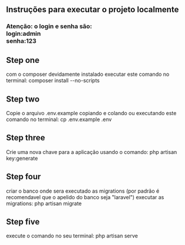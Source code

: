 ## Instruções para executar o projeto localmente
<h3>Atenção: o login e senha são:<br>login:admin<br>senha:123</h3>

## Step one
com o composer devidamente instalado
executar este comando no terminal:
composer install --no-scripts

## Step two
Copie o arquivo .env.example
copiando e colando ou executando este comando no terminal:
cp .env.example .env

## Step three
Crie uma nova chave para a aplicação usando o comando:
php artisan key:generate

## Step four
criar o banco onde sera executado as migrations (por padrão é recomendavel que o apelido do banco seja "laravel")
executar as migrations:
php artisan migrate

## Step five
execute o comando no seu terminal:
php artisan serve
